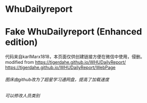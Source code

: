 ﻿# WhuDailyreport
# Fake WhuDailyreport (Enhanced edition)


代码来自karlMarx1818，本页面仅供创建链接方便在微信中使用，侵删。 
modified from https://tigerdahe.github.io/WHUDailyReport/    
https://tigerdahe.github.io/WHUDailyReport/WebPage

###### 图床由github改为了超星学习通网盘，提高了加载速度
###### 可以修改人员类别
